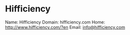 
# Hifficiency

Name: Hifficiency
Domain: hifficiency.com
Home: http://www.hifficiency.com/?en
Email: info@hifficiency.com
